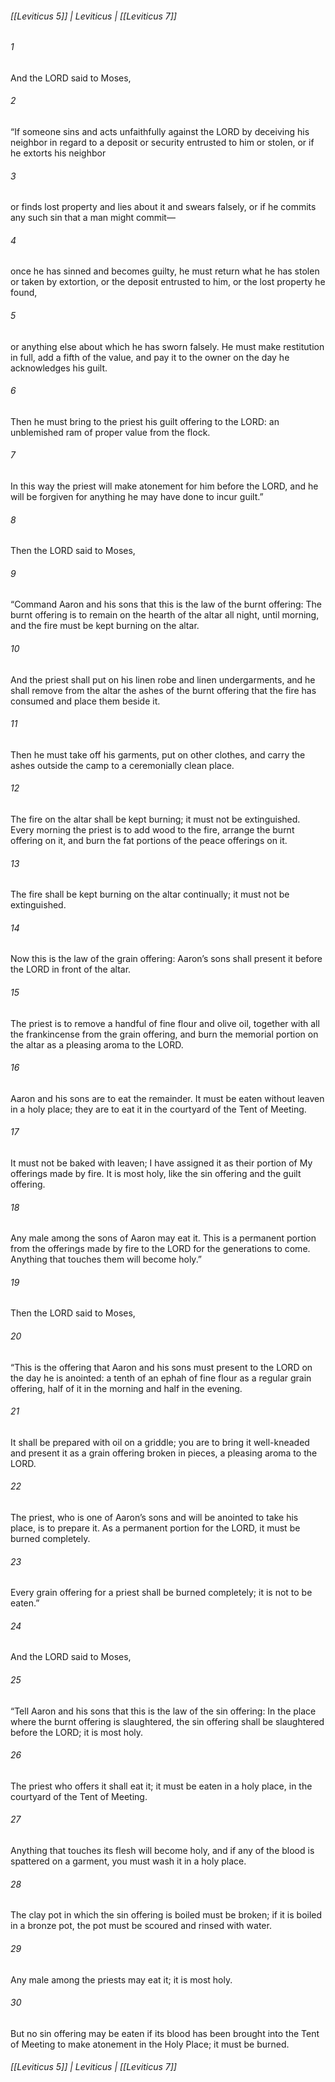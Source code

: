 ###### [[Leviticus 5]] | Leviticus | [[Leviticus 7]]

###### 1
And the LORD said to Moses,
###### 2
“If someone sins and acts unfaithfully against the LORD by deceiving his neighbor in regard to a deposit or security entrusted to him or stolen, or if he extorts his neighbor
###### 3
or finds lost property and lies about it and swears falsely, or if he commits any such sin that a man might commit—
###### 4
once he has sinned and becomes guilty, he must return what he has stolen or taken by extortion, or the deposit entrusted to him, or the lost property he found,
###### 5
or anything else about which he has sworn falsely. He must make restitution in full, add a fifth of the value, and pay it to the owner on the day he acknowledges his guilt.
###### 6
Then he must bring to the priest his guilt offering to the LORD: an unblemished ram of proper value from the flock.
###### 7
In this way the priest will make atonement for him before the LORD, and he will be forgiven for anything he may have done to incur guilt.”
###### 8
Then the LORD said to Moses,
###### 9
“Command Aaron and his sons that this is the law of the burnt offering: The burnt offering is to remain on the hearth of the altar all night, until morning, and the fire must be kept burning on the altar.
###### 10
And the priest shall put on his linen robe and linen undergarments, and he shall remove from the altar the ashes of the burnt offering that the fire has consumed and place them beside it.
###### 11
Then he must take off his garments, put on other clothes, and carry the ashes outside the camp to a ceremonially clean place.
###### 12
The fire on the altar shall be kept burning; it must not be extinguished. Every morning the priest is to add wood to the fire, arrange the burnt offering on it, and burn the fat portions of the peace offerings on it.
###### 13
The fire shall be kept burning on the altar continually; it must not be extinguished.
###### 14
Now this is the law of the grain offering: Aaron’s sons shall present it before the LORD in front of the altar.
###### 15
The priest is to remove a handful of fine flour and olive oil, together with all the frankincense from the grain offering, and burn the memorial portion on the altar as a pleasing aroma to the LORD.
###### 16
Aaron and his sons are to eat the remainder. It must be eaten without leaven in a holy place; they are to eat it in the courtyard of the Tent of Meeting.
###### 17
It must not be baked with leaven; I have assigned it as their portion of My offerings made by fire. It is most holy, like the sin offering and the guilt offering.
###### 18
Any male among the sons of Aaron may eat it. This is a permanent portion from the offerings made by fire to the LORD for the generations to come. Anything that touches them will become holy.”
###### 19
Then the LORD said to Moses,
###### 20
“This is the offering that Aaron and his sons must present to the LORD on the day he is anointed: a tenth of an ephah of fine flour as a regular grain offering, half of it in the morning and half in the evening.
###### 21
It shall be prepared with oil on a griddle; you are to bring it well-kneaded and present it as a grain offering broken in pieces, a pleasing aroma to the LORD.
###### 22
The priest, who is one of Aaron’s sons and will be anointed to take his place, is to prepare it. As a permanent portion for the LORD, it must be burned completely.
###### 23
Every grain offering for a priest shall be burned completely; it is not to be eaten.”
###### 24
And the LORD said to Moses,
###### 25
“Tell Aaron and his sons that this is the law of the sin offering: In the place where the burnt offering is slaughtered, the sin offering shall be slaughtered before the LORD; it is most holy.
###### 26
The priest who offers it shall eat it; it must be eaten in a holy place, in the courtyard of the Tent of Meeting.
###### 27
Anything that touches its flesh will become holy, and if any of the blood is spattered on a garment, you must wash it in a holy place.
###### 28
The clay pot in which the sin offering is boiled must be broken; if it is boiled in a bronze pot, the pot must be scoured and rinsed with water.
###### 29
Any male among the priests may eat it; it is most holy.
###### 30
But no sin offering may be eaten if its blood has been brought into the Tent of Meeting to make atonement in the Holy Place; it must be burned.

###### [[Leviticus 5]] | Leviticus | [[Leviticus 7]]
